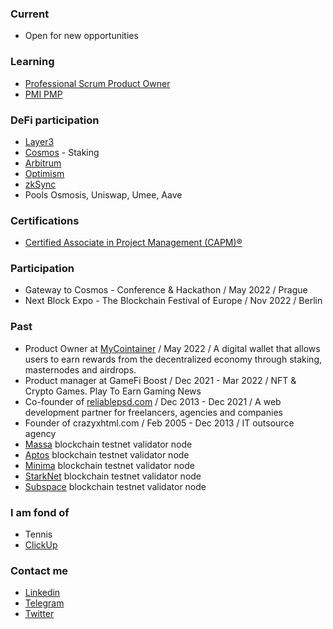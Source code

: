 ### Current
- Open for new opportunities

### Learning
- [Professional Scrum Product Owner](https://www.scrum.org/courses/professional-scrum-product-owner-training)
- [PMI PMP](https://www.pmi.org/certifications/project-management-pmp)

### DeFi participation
- [Layer3](https://beta.layer3.xyz/0x263a131f6B5D10b1576215204d56480Ca8867997)
- [Cosmos](https://cosmos.network) - Staking
- [Arbitrum](https://arbitrum.io)
- [Optimism](https://www.optimism.io)
- [zkSync](https://zksync.io)
- Pools Osmosis, Uniswap, Umee, Aave

### Certifications
- [Certified Associate in Project Management (CAPM)®](https://www.pmi.org/certifications/certified-associate-capm)

### Participation
- Gateway to Cosmos - Conference & Hackathon / May 2022 / Prague
- Next Block Expo - The Blockchain Festival of Europe / Nov 2022 / Berlin

### Past
- Product Owner at [MyCointainer](https://www.mycointainer.com) / May 2022 / A digital wallet that allows users to earn rewards from the decentralized economy through staking, masternodes and airdrops.
- Product manager at GameFi Boost / Dec 2021 - Mar 2022 / NFT & Crypto Games. Play To Earn Gaming News
- Co-founder of [reliablepsd.com](https://heyreliable.com) / Dec 2013 - Dec 2021 / A web development partner for freelancers, agencies and companies
- Founder of crazyxhtml.com / Feb 2005 - Dec 2013 / IT outsource agency
- [Massa](https://massa.net) blockchain testnet validator node
- [Aptos](https://aptoslabs.com) blockchain testnet validator node
- [Minima](https://www.minima.global) blockchain testnet validator node
- [StarkNet](https://starknet.io) blockchain testnet validator node
- [Subspace](https://subspace.network) blockchain testnet validator node

### I am fond of
- Tennis
- [ClickUp](https://www.clickup.com)


### Contact me
- [Linkedin](https://www.linkedin.com/in/viktorsolovej/)
- [Telegram](https://t.me/viriava)
- [Twitter](https://twitter.com/Viktor_Solovey)
